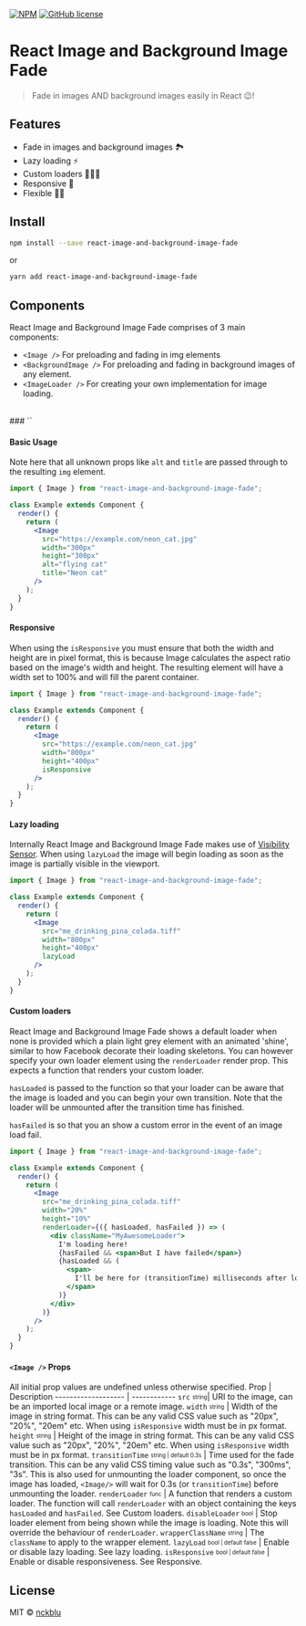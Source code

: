 [![NPM](https://img.shields.io/npm/v/react-image-and-background-image-fade.svg)](https://www.npmjs.com/package/react-image-and-background-image-fade) [![GitHub license](https://img.shields.io/github/license/Naereen/StrapDown.js.svg)](https://github.com/nckblu/a2b/LICENSE)

# React Image and Background Image Fade

> Fade in images AND background images easily in React 😉!

## Features

- Fade in images and background images 🏞
- ️Lazy loading ⚡
- Custom loaders 👨🏼‍🎨
- Responsive 📱
- Flexible 💪🏾

## Install

```bash
npm install --save react-image-and-background-image-fade
```

or

```bash
yarn add react-image-and-background-image-fade
```

## Components

React Image and Background Image Fade comprises of 3 main components:

- `<Image />` For preloading and fading in img elements
- `<BackgroundImage />` For preloading and fading in background images of any element.
- `<ImageLoader />` For creating your own implementation for image loading.

<br>
### `<Image />`

#### Basic Usage

Note here that all unknown props like `alt` and `title` are passed through to the resulting `img` element.

```jsx
import { Image } from "react-image-and-background-image-fade";

class Example extends Component {
  render() {
    return (
      <Image
        src="https://example.com/neon_cat.jpg"
        width="300px"
        height="300px"
        alt="flying cat"
        title="Neon cat"
      />
    );
  }
}
```

#### Responsive

When using the `isResponsive` you must ensure that both the width and height are in pixel format, this is because Image calculates the aspect ratio based on the image's width and height. The resulting element will have a width set to 100% and will fill the parent container.

```jsx
import { Image } from "react-image-and-background-image-fade";

class Example extends Component {
  render() {
    return (
      <Image
        src="https://example.com/neon_cat.jpg"
        width="800px"
        height="400px"
        isResponsive
      />
    );
  }
}
```

#### Lazy loading

Internally React Image and Background Image Fade makes use of [Visibility Sensor](https://github.com/joshwnj/react-visibility-sensor). When using `lazyLoad` the image will begin loading as soon as the image is partially visible in the viewport.

```jsx
import { Image } from "react-image-and-background-image-fade";

class Example extends Component {
  render() {
    return (
      <Image
        src="me_drinking_pina_colada.tiff"
        width="800px"
        height="400px"
        lazyLoad
      />
    );
  }
}
```

#### Custom loaders

React Image and Background Image Fade shows a default loader when none is provided which a plain light grey element with an animated 'shine', similar to how Facebook decorate their loading skeletons. You can however specify your own loader element using the `renderLoader` render prop. This expects a function that renders your custom loader.

`hasLoaded` is passed to the function so that your loader can be aware that the image is loaded and you can begin your own transition. Note that the loader will be unmounted after the transition time has finished.

`hasFailed` is so that you an show a custom error in the event of an image load fail.

```jsx
import { Image } from "react-image-and-background-image-fade";

class Example extends Component {
  render() {
    return (
      <Image
        src="me_drinking_pina_colada.tiff"
        width="20%"
        height="10%"
        renderLoader={({ hasLoaded, hasFailed }) => (
          <div className="MyAwesomeLoader">
            I'm loading here!
            {hasFailed && <span>But I have failed</span>}
            {hasLoaded && (
              <span>
                I'll be here for (transitionTime) milliseconds after load
              </span>
            )}
          </div>
        )}
      />
    );
  }
}
```

#### `<Image />` Props

All initial prop values are undefined unless otherwise specified.
Prop | Description
------------------- | ------------
`src` <sub><sup>string</sup></sub>| URI to the image, can be an imported local image or a remote image.
`width` <sub><sup>string</sup></sub> | Width of the image in string format. This can be any valid CSS value such as "20px", "20%", "20em" etc. When using `isResponsive` width must be in px format.
`height` <sub><sup>string</sup></sub> | Height of the image in string format. This can be any valid CSS value such as "20px", "20%", "20em" etc. When using `isResponsive` width must be in px format.
`transitionTime` <sub><sup>string \| default 0.3s</sup></sub> | Time used for the fade transition. This can be any valid CSS timing value such as "0.3s", "300ms", "3s". This is also used for unmounting the loader component, so once the image has loaded, `<Image/>` will wait for 0.3s (or `transitionTime`) before unmounting the loader.
`renderLoader` <sub><sup>func</sup></sub> | A function that renders a custom loader. The function will call `renderLoader` with an object containing the keys `hasLoaded` and `hasFailed`. See Custom loaders.
`disableLoader` <sub><sup>bool</sup></sub> | Stop loader element from being shown while the image is loading. Note this will override the behaviour of `renderLoader`.
`wrapperClassName` <sub><sup>string</sup></sub> | The `className` to apply to the wrapper element.
`lazyLoad` <sub><sup>bool \| default false</sup></sub> | Enable or disable lazy loading. See lazy loading.
`isResponsive` <sub><sup>bool \| default false</sup></sub> | Enable or disable responsiveness. See Responsive.

## License

MIT © [nckblu](https://github.com/nckblu)
